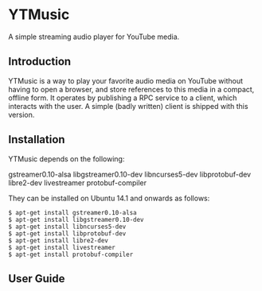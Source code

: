YTMusic
=======

A simple streaming audio player for YouTube media.

Introduction
------------

YTMusic is a way to play your favorite audio media on YouTube without having to
open a browser, and store references to this media in a compact, offline form.
It operates by publishing a RPC service to a client, which interacts with the
user. A simple (badly written) client is shipped with this version.

Installation
------------

YTMusic depends on the following:

gstreamer0.10-alsa
libgstreamer0.10-dev
libncurses5-dev
libprotobuf-dev
libre2-dev
livestreamer
protobuf-compiler

They can be installed on Ubuntu 14.1 and onwards as follows:

```
$ apt-get install gstreamer0.10-alsa
$ apt-get install libgstreamer0.10-dev
$ apt-get install libncurses5-dev
$ apt-get install libprotobuf-dev
$ apt-get install libre2-dev
$ apt-get install livestreamer
$ apt-get install protobuf-compiler
```

User Guide
----------
